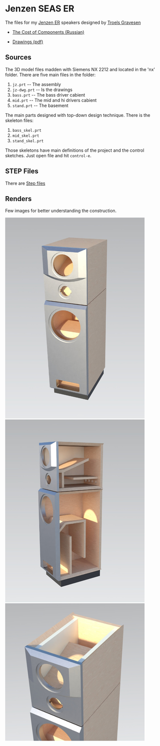# Jenzen SEAS ER

The files for my [Jenzen ER](http://www.troelsgravesen.dk/Jenzen-SEAS-ER.htm) speakers designed by [Troels Gravesen](http://www.troelsgravesen.dk/Diy_Loudspeaker_Projects.htm)

- [The Cost of Components (Russian)](https://docs.google.com/spreadsheets/d/e/2PACX-1vSB3FNFUVDHjRK6kU6tNd1HyQFS7vgX7NBvUzmXqsyFYa6fWkQUFsxqwkLvuTbK1k98puwC3UfetT3D/pubhtml?gid=0&single=true)

- [Drawings (pdf)](https://github.com/hww/jenzen-er/blob/main/nx/pdf/user_jz_dwg.pdf)

## Sources

The 3D model files madden with Siemens NX 2212 and located in the 'nx' folder. There are five main files in the folder:

1. ```jz.prt``` -- The assembly
2. ```jz-dwg.prt``` -- Is the drawings
3. ```bass.prt``` -- The bass driver cabient
4. ```mid.prt``` -- The mid and hi drivers cabient
5. ```stand.prt``` -- The basement 

The main parts designed with top-down design technique. There is the skeleton files:

1. ```bass_skel.prt``` 
2. ```mid_skel.prt```
3. ```stand_skel.prt```

Those skeletons have main definitions of the project and the control sketches. Just open file and hit ```control-e```.

## STEP Files

There are [Step files](nx/step)

## Renders

Few images for better understanding the construction.

<img src="nx/images/jz_01.jpg" width="450px">
<img src="nx/images/jz_02.jpg" width="450px">
<img src="nx/images/jz_03.jpg" width="450px">
